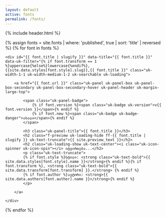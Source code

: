```yaml
---
layout: default
active: fonts
permalink: /fonts/
---
```


{% include header.html %}

<div id="uk-grid" class="uk-grid" data-uk-grid="{controls: '#filters', animation: false, duration: 0}">

  {% assign fonts = site.fonts | where: 'published', true | sort: 'title' | reversed %}
  {% for font in fonts %}

    <div id="{{ font.title | slugify }}" data-title="{{ font.title }}" data-uk-filter="{% if font.transform == 1 %}uppercase{%else%}lowercase{%endif%},{{site.data.styles[font.style].slug}},{{ font.title }}" class="uk-width-1-1 uk-width-medium-1-2 uk-searchable uk-loading">

        <a href="{{ font.url }}" class="uk-panel uk-panel-box uk-panel-box-secondary uk-panel-box-secondary-hover uk-panel-header uk-margin-large-top">

            <span class="uk-panel-badge">
                {% if font.version %}<span class="uk-badge uk-version">v{{ font.version }}</span>{% endif %}
                {% if font.new %}<span class="uk-badge uk-badge-danger">ახალი</span>{% endif %}
            </span>

            <h3 class="uk-panel-title">{{ font.title }}</h3>
            <h2 class="f-preview uk-loading-hide ff-{{ font.title | slugify }} uk-text-truncate">{{ site.preview_text }}</h2>
            <h2 class="uk-loading-show uk-text-center"><i class="uk-icon-spinner uk-icon-spin"></i> იტვირთება...</h2>
            <p class="uk-text-truncate">
            {% if font.style %}სტილი: <strong class="uk-text-bold">{{ site.data.styles[font.style].name }}</strong>{% endif %}{% if font.transform %}, <strong class="uk-text-bold">{{ site.data.transform[font.transform] }}.</strong> {% endif %}
            {% if font.author %}ავტორი: <strong>{{ site.data.authors[font.author].name }}</strong>{% endif %}
            </p>

        </a>

    </div>

  {% endfor %}

</div>
